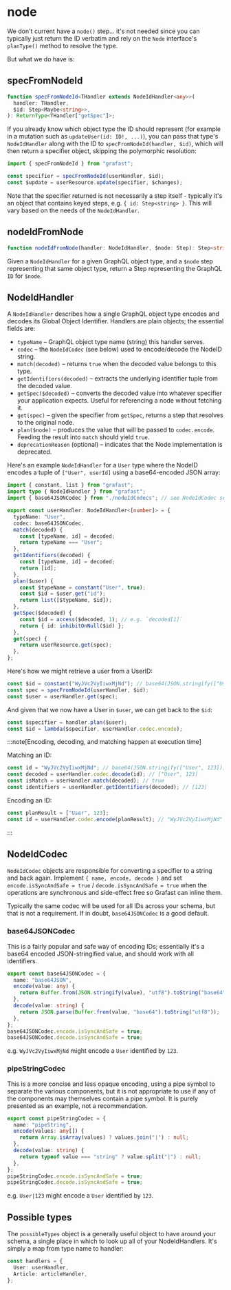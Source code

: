 # node

We don't current have a `node()` step... it's not needed since you can typically
just return the ID verbatim and rely on the `Node` interface's `planType()`
method to resolve the type.

But what we do have is:

## specFromNodeId

```ts
function specFromNodeId<THandler extends NodeIdHandler<any>>(
  handler: THandler,
  $id: Step<Maybe<string>>,
): ReturnType<THandler["getSpec"]>;
```

If you already know which object type the ID should represent (for example in a
mutation such as `updateUser(id: ID!, ...)`), you can pass that type's
`NodeIdHandler` along with the ID to `specFromNodeId(handler, $id)`, which will
then return a specifier object, skipping the polymorphic resolution:

```ts
import { specFromNodeId } from "grafast";

const specifier = specFromNodeId(userHandler, $id);
const $update = userResource.update(specifier, $changes);
```

Note that the specifier returned is not necessarily a step itself - typically
it's an object that contains keyed steps, e.g. `{ id: Step<string> }`. This will
vary based on the needs of the `NodeIdHandler`.

## nodeIdFromNode

```ts
function nodeIdFromNode(handler: NodeIdHandler, $node: Step): Step<string>;
```

Given a `NodeIdHandler` for a given GraphQL object type, and a `$node` step
representing that same object type, return a Step representing the GraphQL `ID`
for `$node`.

## NodeIdHandler

A `NodeIdHandler` describes how a single GraphQL object type encodes and decodes
its Global Object Identifier. Handlers are plain objects; the essential fields
are:

- `typeName` – GraphQL object type name (string) this handler serves.
- `codec` – the `NodeIdCodec` (see below) used to encode/decode the NodeID string.
- `match(decoded)` – returns `true` when the decoded value belongs to this
  type.
- `getIdentifiers(decoded)` – extracts the underlying identifier tuple from the
  decoded value.
- `getSpec($decoded)` – converts the decoded value into whatever specifier your
  application expects. Useful for referencing a node without fetching it.
- `get(spec)` – given the specifier from `getSpec`, returns a step that resolves
  to the original node.
- `plan($node)` – produces the value that will be passed to `codec.encode`.
  Feeding the result into `match` should yield `true`.
- `deprecationReason` (optional) – indicates that the Node implementation is
  deprecated.

Here's an example `NodeIdHandler` for a `User` type where the NodeID encodes a
tuple of `["User", userId]` using a base64-encoded JSON array:

```ts
import { constant, list } from "grafast";
import type { NodeIdHandler } from "grafast";
import { base64JSONCodec } from "./nodeIdCodecs"; // see NodeIdCodec section

export const userHandler: NodeIdHandler<[number]> = {
  typeName: "User",
  codec: base64JSONCodec,
  match(decoded) {
    const [typeName, id] = decoded;
    return typeName === "User";
  },
  getIdentifiers(decoded) {
    const [typeName, id] = decoded;
    return [id];
  },
  plan($user) {
    const $typeName = constant("User", true);
    const $id = $user.get("id");
    return list([$typeName, $id]);
  },
  getSpec($decoded) {
    const $id = access($decoded, 1); // e.g. `decoded[1]`
    return { id: inhibitOnNull($id) };
  },
  get(spec) {
    return userResource.get(spec);
  },
};
```

Here's how we might retrieve a user from a UserID:

```ts
const $id = constant("WyJVc2VyIiwxMjNd"); // base64(JSON.stringify(["User",123"]))
const spec = specFromNodeId(userHandler, $id);
const $user = userHandler.get(spec);
```

And given that we now have a User in `$user`, we can get back to the `$id`:

```ts
const $specifier = handler.plan($user);
const $id = lambda($specifier, userHandler.codec.encode);
```

:::note[Encoding, decoding, and matching happen at execution time]

Matching an ID:

```ts
const id = "WyJVc2VyIiwxMjNd"; // base64(JSON.stringify(["User", 123]))
const decoded = userHandler.codec.decode(id); // ["User", 123]
const isMatch = userHandler.match(decoded); // true
const identifiers = userHandler.getIdentifiers(decoded); // [123]
```

Encoding an ID:

```ts
const planResult = ["User", 123];
const id = userHandler.codec.encode(planResult); // "WyJVc2VyIiwxMjNd"
```

:::

## NodeIdCodec

`NodeIdCodec` objects are responsible for converting a specifier to a string and
back again. Implement `{ name, encode, decode }` and set
`encode.isSyncAndSafe = true` / `decode.isSyncAndSafe = true` when the
operations are synchronous and side-effect free so Grafast can inline them.

Typically the same codec will be used for all IDs across your schema, but that
is not a requirement. If in doubt, `base64JSONCodec` is a good default.

### base64JSONCodec

This is a fairly popular and safe way of encoding IDs; essentially it's a base64
encoded JSON-stringified value, and should work with all identifiers.

```ts
export const base64JSONCodec = {
  name: "base64JSON",
  encode(value: any) {
    return Buffer.from(JSON.stringify(value), "utf8").toString("base64");
  },
  decode(value: string) {
    return JSON.parse(Buffer.from(value, "base64").toString("utf8"));
  },
};
base64JSONCodec.encode.isSyncAndSafe = true;
base64JSONCodec.decode.isSyncAndSafe = true;
```

e.g. `WyJVc2VyIiwxMjNd` might encode a `User` identified by `123`.

### pipeStringCodec

This is a more concise and less opaque encoding, using a pipe symbol to separate
the various components, but it is not appropriate to use if any of the
components may themselves contain a pipe symbol. It is purely presented as an
example, not a recommendation.

```ts
export const pipeStringCodec = {
  name: "pipeString",
  encode(values: any[]) {
    return Array.isArray(values) ? values.join("|") : null;
  },
  decode(value: string) {
    return typeof value === "string" ? value.split("|") : null;
  },
};
pipeStringCodec.encode.isSyncAndSafe = true;
pipeStringCodec.decode.isSyncAndSafe = true;
```

e.g. `User|123` might encode a `User` identified by `123`.

## Possible types

The `possibleTypes` object is a generally useful object to have around your
schema, a single place in which to look up all of your NodeIdHandlers. It's
simply a map from type name to handler:

```ts
const handlers = {
  User: userHandler,
  Article: articleHandler,
};
```

